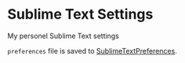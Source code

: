 Sublime Text Settings
====


My personel Sublime Text settings

`preferences` file is saved to [SublimeTextPreferences](https://github.com/sknade/SublimeTextPreferences).


